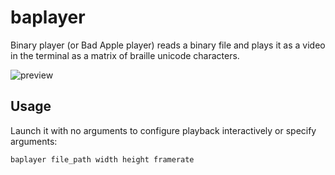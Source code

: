 # baplayer

Binary player (or Bad Apple player) reads a binary file and plays it as a video in the terminal as a matrix of braille unicode characters.

![preview](https://files.catbox.moe/h7g5l2.png)

## Usage

Launch it with no arguments to configure playback interactively or specify arguments:

```bash
baplayer file_path width height framerate
```
